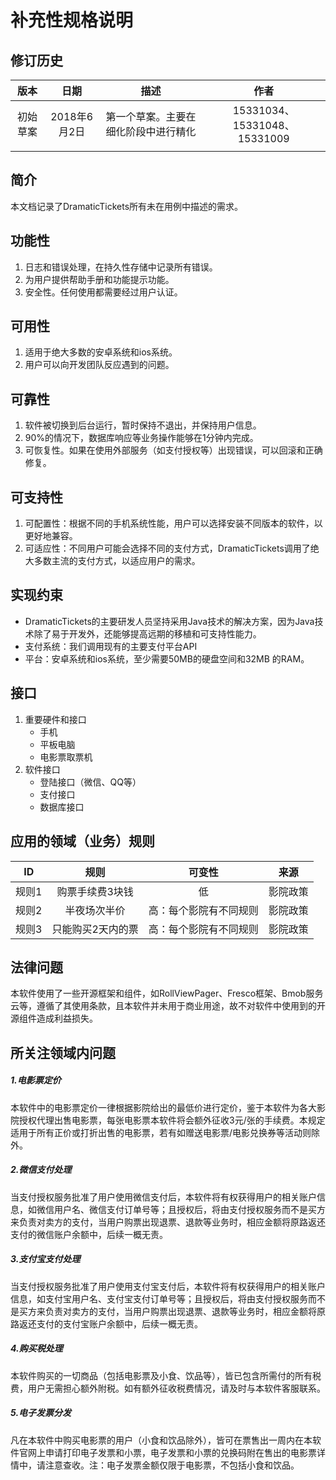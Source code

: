 # 补充性规格说明
## 修订历史

|  版本  |    日期     |         描述         |             作者             |
| :--: | :-------: | :----------------: | :------------------------: |
| 初始草案 | 2018年6月2日 | 第一个草案。主要在细化阶段中进行精化 | 15331034、15331048、15331009 |
|      |           |                    |                            |

## 简介
本文档记录了DramaticTickets所有未在用例中描述的需求。
## 功能性
1. 日志和错误处理，在持久性存储中记录所有错误。
2. 为用户提供帮助手册和功能提示功能。
3. 安全性。任何使用都需要经过用户认证。  
## 可用性
1. 适用于绝大多数的安卓系统和ios系统。
2. 用户可以向开发团队反应遇到的问题。
## 可靠性
1. 软件被切换到后台运行，暂时保持不退出，并保持用户信息。
2. 90%的情况下，数据库响应等业务操作能够在1分钟内完成。
3. 可恢复性。如果在使用外部服务（如支付授权等）出现错误，可以回滚和正确修复。
## 可支持性
1. 可配置性：根据不同的手机系统性能，用户可以选择安装不同版本的软件，以更好地兼容。
2. 可适应性：不同用户可能会选择不同的支付方式，DramaticTickets调用了绝大多数主流的支付方式，以适应用户的需求。 
## 实现约束
- DramaticTickets的主要研发人员坚持采用Java技术的解决方案，因为Java技术除了易于开发外，还能够提高远期的移植和可支持性能力。
- 支付系统：我们调用现有的主要支付平台API
- 平台：安卓系统和ios系统，至少需要50MB的硬盘空间和32MB 的RAM。

## 接口

1. 重要硬件和接口
   - 手机
   - 平板电脑
   - 电影票取票机
2. 软件接口
   - 登陆接口（微信、QQ等）
   - 支付接口
   - 数据库接口

## 应用的领域（业务）规则

|  ID  |    规则     |     可变性     |  来源  |
| :--: | :-------: | :---------: | :--: |
| 规则1  | 购票手续费3块钱  |      低      | 影院政策 |
| 规则2  |  半夜场次半价   | 高：每个影院有不同规则 | 影院政策 |
| 规则3  | 只能购买2天内的票 | 高：每个影院有不同规则 | 影院政策 |

## **法律问题**

本软件使用了一些开源框架和组件，如RollViewPager、Fresco框架、Bmob服务云等，遵循了其使用条款，且本软件并未用于商业用途，故不对软件中使用到的开源组件造成利益损失。

## **所关注领域内问题**

##### 1.电影票定价

本软件中的电影票定价一律根据影院给出的最低价进行定价，鉴于本软件为各大影院授权代理出售电影票，每张电影票本软件将会额外征收3元/张的手续费。本规定适用于所有正价或打折出售的电影票，若有如赠送电影票/电影兑换券等活动则除外。

##### 2.微信支付处理

当支付授权服务批准了用户使用微信支付后，本软件将有权获得用户的相关账户信息，如微信用户名、微信支付订单号等；且授权后，将由支付授权服务而不是买方来负责对卖方的支付，当用户购票出现退票、退款等业务时，相应金额将原路返还支付的微信账户余额中，后续一概无责。

##### 3.支付宝支付处理

当支付授权服务批准了用户使用支付宝支付后，本软件将有权获得用户的相关账户信息，如支付宝用户名、支付宝支付订单号等；且授权后，将由支付授权服务而不是买方来负责对卖方的支付，当用户购票出现退票、退款等业务时，相应金额将原路返还支付的支付宝账户余额中，后续一概无责。

##### 4.购买税处理

本软件购买的一切商品（包括电影票及小食、饮品等），皆已包含所需付的所有税费，用户无需担心额外附税。如有额外征收税费情况，请及时与本软件客服联系。

##### 5.电子发票分发

凡在本软件中购买电影票的用户（小食和饮品除外），皆可在票售出一周内在本软件官网上申请打印电子发票和小票，电子发票和小票的兑换码附在售出的电影票详情中，请注意查收。注：电子发票金额仅限于电影票，不包括小食和饮品。